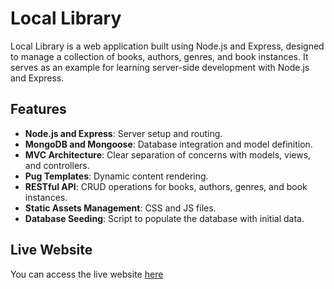 # Local Library

Local Library is a web application built using Node.js and Express, designed to manage a collection of books, authors, genres, and book instances. It serves as an example for learning server-side development with Node.js and Express.

## Features

- **Node.js and Express**: Server setup and routing.
- **MongoDB and Mongoose**: Database integration and model definition.
- **MVC Architecture**: Clear separation of concerns with models, views, and controllers.
- **Pug Templates**: Dynamic content rendering.
- **RESTful API**: CRUD operations for books, authors, genres, and book instances.
- **Static Assets Management**: CSS and JS files.
- **Database Seeding**: Script to populate the database with initial data.

## Live Website

You can access the live website [here](https://fate-hammerhead-hacksaw.glitch.me)


